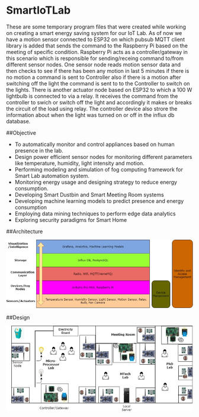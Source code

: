 # SmartIoTLab

These are some temporary program files that were created while working on creating a smart energy saving system for our IoT Lab.
As of now we have a motion sensor connected to ESP32 on which pubsub MQTT client library is added that sends the command to the 
Raspberry Pi based on the meeting of specific condition. Raspberry Pi acts as a controller/gateway in this scenario which is 
responsible for sending/receing command to/from different sensor nodes. One sensor node reads motion sensor data and then
checks to see if there has been any motion in last 5 minutes if there is no motion a command is sent to Controller also if there 
is a motion after switching off the light the command is sent to to the Controller to switch on the lights. There is another actuator
node based on ESP32 to which a 100 W lightbulb is connected to via a relay. It receives the command from the controller to swich or
switch off the light and accordingly it makes or breaks the circuit of the load using relay. The controller device also strore
the information about when the light was turned on or off in the influx db database.

##Objective
* To automatically monitor and control appliances based on human presence in the lab.
* Design power efficient sensor nodes for monitoring different parameters like temperature, humidity, light intensity and motion.
* Performing modeling and simulation of fog computing framework for Smart Lab automation system.
* Monitoring energy usage and designing strategy to reduce energy consumption.
* Developing Smart Dustbin and Smart Meeting Room systems
* Developing machine learning models to predict presence and energy consumption
* Employing data mining techniques to perform edge data analytics
* Exploring security paradigms for Smart Home

##Architecture

![picture](Images/Smart_IoT_Lab_Architecture.jpg)

##Design

![picture](Images/Smart_IoT_Lab_layout.jpg)
